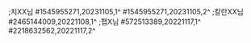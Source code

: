 ;치XX님
#1545955271,20231105,1^
#1545955271,20231105,2^
;칼란XX님
#2465144009,20221108,1^
;팹X님
#572513389,20221117,1^
#2218632562,20221117,2^
